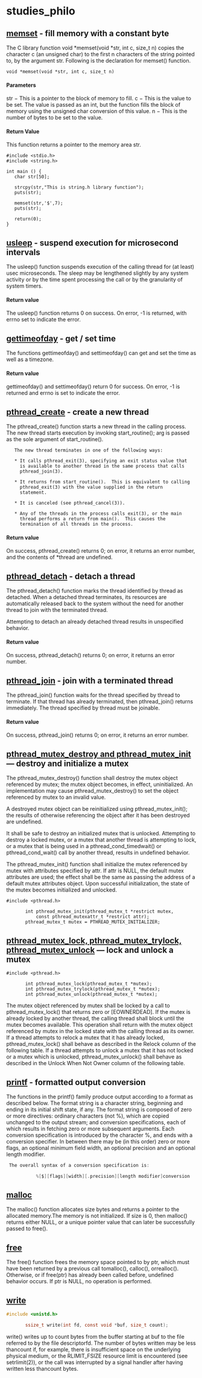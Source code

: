 # studies_philo

## [memset](https://man7.org/linux/man-pages/man3/memset.3.html) - fill memory with a constant byte
The C library function void *memset(void *str, int c, size_t n) copies the character c (an unsigned char) to the first n characters of the string pointed to, by the argument str.
Following is the declaration for memset() function.
```
void *memset(void *str, int c, size_t n)
```
#### Parameters
str − This is a pointer to the block of memory to fill.
c − This is the value to be set. The value is passed as an int, but the function fills the block of memory using the unsigned char conversion of this value.
n − This is the number of bytes to be set to the value.

#### Return Value
This function returns a pointer to the memory area str.

```
#include <stdio.h>
#include <string.h>

int main () {
   char str[50];

   strcpy(str,"This is string.h library function");
   puts(str);

   memset(str,'$',7);
   puts(str);
   
   return(0);
}
```

## [usleep](https://man7.org/linux/man-pages/man3/usleep.3.html) - suspend execution for microsecond intervals
The usleep() function suspends execution of the calling thread
       for (at least) usec microseconds.  The sleep may be lengthened
       slightly by any system activity or by the time spent processing
       the call or by the granularity of system timers.
#### Return value
 The usleep() function returns 0 on success.  On error, -1 is
       returned, with errno set to indicate the error.

## [gettimeofday](https://man7.org/linux/man-pages/man2/gettimeofday.2.html)  - get / set time
 The functions gettimeofday() and settimeofday() can get and set
       the time as well as a timezone.
#### Return value
 gettimeofday() and settimeofday() return 0 for success.  On
       error, -1 is returned and errno is set to indicate the error.

## [pthread_create](https://man7.org/linux/man-pages/man3/pthread_create.3.html) - create a new thread
 The pthread_create() function starts a new thread in the calling
       process.  The new thread starts execution by invoking
       start_routine(); arg is passed as the sole argument of
       start_routine().

       The new thread terminates in one of the following ways:

       * It calls pthread_exit(3), specifying an exit status value that
         is available to another thread in the same process that calls
         pthread_join(3).

       * It returns from start_routine().  This is equivalent to calling
         pthread_exit(3) with the value supplied in the return
         statement.

       * It is canceled (see pthread_cancel(3)).

       * Any of the threads in the process calls exit(3), or the main
         thread performs a return from main().  This causes the
         termination of all threads in the process.

#### Return value
 On success, pthread_create() returns 0; on error, it returns an
       error number, and the contents of *thread are undefined.

## [pthread_detach](https://man7.org/linux/man-pages/man3/pthread_detach.3.html)  - detach a thread
The pthread_detach() function marks the thread identified by
       thread as detached.  When a detached thread terminates, its
       resources are automatically released back to the system without
       the need for another thread to join with the terminated thread.

Attempting to detach an already detached thread results in
       unspecified behavior.

#### Return value
On success, pthread_detach() returns 0; on error, it returns an error number.

## [pthread_join](https://man7.org/linux/man-pages/man3/pthread_join.3.html) - join with a terminated thread
 The pthread_join() function waits for the thread specified by
       thread to terminate.  If that thread has already terminated, then
       pthread_join() returns immediately.  The thread specified by
       thread must be joinable.

#### Return value
On success, pthread_join() returns 0; on error, it returns an
       error number.

## [pthread_mutex_destroy and pthread_mutex_init](https://man7.org/linux/man-pages/man3/pthread_mutex_init.3p.html) — destroy and initialize a mutex
 The pthread_mutex_destroy() function shall destroy the mutex
       object referenced by mutex; the mutex object becomes, in effect,
       uninitialized. An implementation may cause
       pthread_mutex_destroy() to set the object referenced by mutex to
       an invalid value.

A destroyed mutex object can be reinitialized using
       pthread_mutex_init(); the results of otherwise referencing the
       object after it has been destroyed are undefined.

It shall be safe to destroy an initialized mutex that is
       unlocked.  Attempting to destroy a locked mutex, or a mutex that
       another thread is attempting to lock, or a mutex that is being
       used in a pthread_cond_timedwait() or pthread_cond_wait() call by
       another thread, results in undefined behavior.

The pthread_mutex_init() function shall initialize the mutex
       referenced by mutex with attributes specified by attr.  If attr
       is NULL, the default mutex attributes are used; the effect shall
       be the same as passing the address of a default mutex attributes
       object. Upon successful initialization, the state of the mutex
       becomes initialized and unlocked.
```
#include <pthread.h>

       int pthread_mutex_init(pthread_mutex_t *restrict mutex,
           const pthread_mutexattr_t *restrict attr);
       pthread_mutex_t mutex = PTHREAD_MUTEX_INITIALIZER;
```

## [pthread_mutex_lock, pthread_mutex_trylock, pthread_mutex_unlock](https://man7.org/linux/man-pages/man3/pthread_mutex_lock.3p.html) — lock and unlock a mutex
```
#include <pthread.h>

       int pthread_mutex_lock(pthread_mutex_t *mutex);
       int pthread_mutex_trylock(pthread_mutex_t *mutex);
       int pthread_mutex_unlock(pthread_mutex_t *mutex);
```
The mutex object referenced by mutex shall be locked by a call to
 pthread_mutex_lock() that returns zero or [EOWNERDEAD].  If the
 mutex is already locked by another thread, the calling thread
 shall block until the mutex becomes available. This operation
 shall return with the mutex object referenced by mutex in the
 locked state with the calling thread as its owner. 
If a thread attempts to relock a mutex that it has already locked,
 pthread_mutex_lock() shall behave as described in the Relock
 column of the following table. If a thread attempts to unlock a
 mutex that it has not locked or a mutex which is unlocked,
 pthread_mutex_unlock() shall behave as described in the Unlock
 When Not Owner column of the following table.

## [printf](https://man7.org/linux/man-pages/man3/printf.3.html) - formatted output conversion
The functions in the printf() family produce output according to a format as described below.
The format string is a character string, beginning and ending in its initial shift state, if any. The format string is composed of zero or more directives: ordinary characters (not %), which are copied unchanged to the output stream; and conversion specifications, each of which results in fetching zero or more subsequent arguments. Each conversion specification is introduced by the character %, and ends with a conversion specifier. In between there may be (in this order) zero or more flags, an optional minimum field width, an optional precision and an optional length modifier.
```c
 The overall syntax of a conversion specification is:

           %[$][flags][width][.precision][length modifier]conversion
```

## [malloc](https://man7.org/linux/man-pages/man3/free.3.html)
 The malloc() function allocates size bytes and returns a pointer to the allocated memory.The memory is not initialized. If size is 0, then malloc() returns either NULL, or a unique pointer value that can later be successfully passed to free().

## [free](https://man7.org/linux/man-pages/man3/free.3p.html)
 The free() function frees the memory space pointed to by ptr, which must have been returned by a previous call tomalloc(), calloc(), orrealloc().  Otherwise, or if free(ptr) has already been called before, undefined behavior occurs. If ptr is NULL, no operation is performed.

## [write](https://man7.org/linux/man-pages/man3/write.3p.html)
```c
#include <unistd.h>

       ssize_t write(int fd, const void *buf, size_t count);
```
write() writes up to count bytes from the buffer starting at buf to the file referred to by the file descriptorfd. The number of bytes written may be less thancount if, for example, there is insufficient space on the underlying physical medium, or the RLIMIT_FSIZE resource limit is encountered (see setrlimit(2)), or the call was interrupted by a signal handler after having written less thancount bytes.
